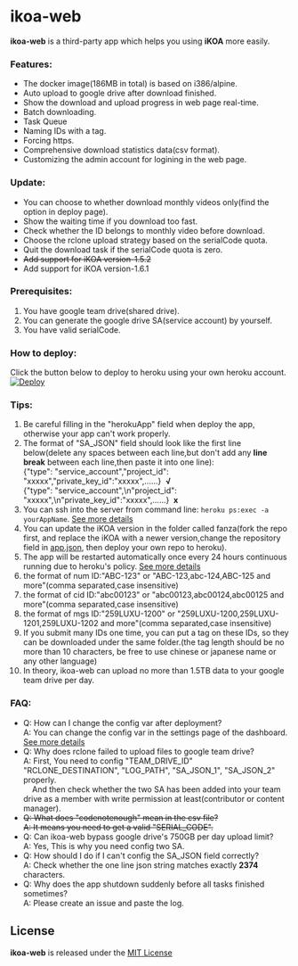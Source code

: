 # ikoa-web
**ikoa-web** is a third-party app which helps you using **iKOA** more easily.

### Features:
* The docker image(186MB in total) is based on i386/alpine.
* Auto upload to google drive after download finished.
* Show the download and upload progress in web page real-time.
* Batch downloading.
* Task Queue
* Naming IDs with a tag.
* Forcing https.
* Comprehensive download statistics data(csv format).
* Customizing the admin account for logining in the web page.

### Update:
* You can choose to whether download monthly videos only(find the option in deploy page).  
* Show the waiting time if you download too fast.  
* Check whether the ID belongs to monthly video before download.  
* Choose the rclone upload strategy based on the serialCode quota.  
* Quit the download task if the serialCode quota is zero.  
* ~~Add support for iKOA version-1.5.2~~ 
* Add support for iKOA version-1.6.1  


### Prerequisites:
1. You have google team drive(shared drive).
2. You can generate the google drive SA(service account) by yourself.  
3. You have valid serialCode.


### How to deploy:
Click the button below to deploy to heroku using your own heroku account.  
[![Deploy](https://www.herokucdn.com/deploy/button.svg)](https://heroku.com/deploy)



### Tips:
1. Be careful filling in the "herokuApp" field when deploy the app, otherwise your app can't work properly.
2. The format of "SA_JSON" field should look like the first line below(delete any spaces between each line,but don't add any **line break** between each line,then paste it into one line):  
  {"type": "service_account","project_id": "xxxxx","private_key_id":"xxxxx",......}&nbsp;&nbsp;**√**  
  {"type": "service_account",\n"project_id": "xxxxx",\n"private_key_id":"xxxxx",......}&nbsp;&nbsp;**x**
3. You can ssh into the server from command line:  `heroku ps:exec -a  yourAppName`. [See more details](https://devcenter.heroku.com/articles/heroku-cli)
4. You can update the iKOA version in the folder called fanza(fork the repo first, and replace the iKOA with a newer version,change the repository field in [app.json](app.json), then deploy your own repo to heroku).
5. The app will be restarted automatically once every 24 hours continuous running due to heroku's policy. [See more details](https://devcenter.heroku.com/articles/dynos#restarting)
6. the format of num ID:"ABC-123" or "ABC-123,abc-124,ABC-125 and more"(comma separated,case insensitive)
7. the format of cid ID:"abc00123" or "abc00123,abc00124,abc00125 and more"(comma separated,case insensitive)  
8. the format of mgs ID:"259LUXU-1200" or "259LUXU-1200,259LUXU-1201,259LUXU-1202 and more"(comma separated,case insensitive)  
9. If you submit many IDs one time, you can put a tag on these IDs, so they can be downloaded under the same folder.(the tag length should be no more than 10 characters, be free to use chinese or japanese name or any other language)
10. In theory, ikoa-web can upload no more than 1.5TB data to your google team drive per day.


### FAQ:
* Q: How can I change the config var after deployment?  
  A: You can change the config var in the settings page of the dashboard. [See more details](https://devcenter.heroku.com/articles/config-vars#managing-config-vars)
* Q: Why does rclone failed to upload files to google team drive?  
  A: First, You need to config "TEAM_DRIVE_ID" "RCLONE_DESTINATION", "LOG_PATH", "SA_JSON_1", "SA_JSON_2" properly.  
  &nbsp;&nbsp;&nbsp;&nbsp;And then check whether the two SA has been added into your team drive as a member with write permission at least(contributor or content manager).
* ~~Q: What does "codenotenough" mean in the csv file?~~    
  ~~A: It means you need to get a valid "SERIAL_CODE".~~
* Q: Can ikoa-web bypass google drive's 750GB per day upload limit?  
  A: Yes, This is why you need config two SA.
* Q: How should I do if I can't config the SA_JSON field correctly?  
  A: Check whether the one line json string matches exactly **2374** characters.
* Q: Why does the app shutdown suddenly before all tasks finished sometimes?  
  A: Please create an issue and paste the log.

## License
**ikoa-web** is released under the [MIT License](LICENSE)